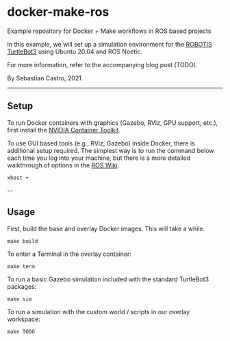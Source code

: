 # docker-make-ros
Example repository for Docker + Make workflows in ROS based projects

In this example, we will set up a simulation environment for the [ROBOTIS TurtleBot3](https://emanual.robotis.com/docs/en/platform/turtlebot3/overview/#overview) using Ubuntu 20.04 and ROS Noetic.

For more information, refer to the accompanying blog post (TODO).

By Sebastian Castro, 2021

---

## Setup
To run Docker containers with graphics (Gazebo, RViz, GPU support, etc.), first install the [NVIDIA Container Toolkit](https://github.com/NVIDIA/nvidia-docker).

To use GUI based tools (e.g., RViz, Gazebo) inside Docker, there is additional setup required. The simplest way is to run the command below each time you log into your machine, but there is a more detailed walkthrough of options in the [ROS Wiki](http://wiki.ros.org/docker/Tutorials/GUI).

```
xhost +
```

--

## Usage
First, build the base and overlay Docker images. This will take a while.

```
make build
```

To enter a Terminal in the overlay container:

```
make term
```

To run a basic Gazebo simulation included with the standard TurtleBot3 packages:

```
make sim
```

To run a simulation with the custom world / scripts in our overlay workspace:

```
make TODO
```
